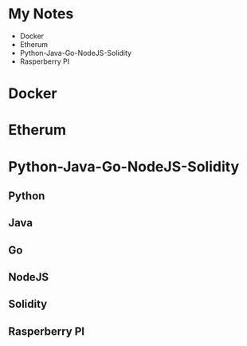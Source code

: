 # My Notes
 - Docker 
 - Etherum
 - Python-Java-Go-NodeJS-Solidity
 - Rasperberry PI

# Docker 



# Etherum 


# Python-Java-Go-NodeJS-Solidity 
## Python 
   
## Java

## Go

## NodeJS

## Solidity


## Rasperberry PI
